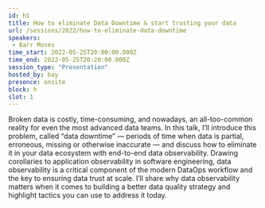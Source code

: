 ```yaml
---
id: h1
title: How to eliminate Data Downtime & start trusting your data
url: /sessions/2022/how-to-eliminate-data-downtime
speakers:
 - Barr Moses
time_start: 2022-05-25T20:00:00.000Z
time_end: 2022-05-25T20:20:00.000Z
session_type: "Presentation"
hosted_by: bay
presence: onsite
block: h
slot: 1
---
```


Broken data is costly, time-consuming, and nowadays, an all-too-common reality for even the most advanced data teams. In this talk, I’ll introduce this problem, called “data downtime” — periods of time when data is partial, erroneous, missing or otherwise inaccurate — and discuss how to eliminate it in your data ecosystem with end-to-end data observability. Drawing corollaries to application observability in software engineering, data observability is a critical component of the modern DataOps workflow and the key to ensuring data trust at scale. I’ll share why data observability matters when it comes to building a better data quality strategy and highlight tactics you can use to address it today.